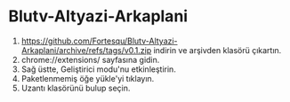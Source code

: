 # Blutv-Altyazi-Arkaplani

1. https://github.com/Fortesqu/Blutv-Altyazi-Arkaplani/archive/refs/tags/v0.1.zip indirin ve arşivden klasörü çıkartın.
2. chrome://extensions/ sayfasına gidin.
3. Sağ üstte, Geliştirici modu'nu etkinleştirin.
4. Paketlenmemiş öğe yükle'yi tıklayın.
5. Uzantı klasörünü bulup seçin.
